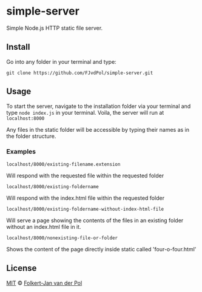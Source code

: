 # simple-server
Simple Node.js HTTP static file server.

## Install
Go into any folder in your terminal and type:
```
git clone https://github.com/FJvdPol/simple-server.git
```

## Usage
To start the server, navigate to the installation folder via your terminal and type `node index.js` in your terminal. Voila, the server will run at `localhost:8000`

Any files in the static folder will be accessible by typing their names as in the folder structure.

### Examples
```
localhost/8000/existing-filename.extension
```
Will respond with the requested file within the requested folder

```
localhost/8000/existing-foldername
```
Will respond with the index.html file within the requested folder

```
localhost/8000/existing-foldername-without-index-html-file
```
Will serve a page showing the contents of the files in an existing folder without an index.html file in it.

```
localhost/8000/nonexisting-file-or-folder
```
Shows the content of the page directly inside static called 'four-o-four.html'


## License
[MIT](license.md) © [Folkert-Jan van der Pol](https://github.com/FJvdPol)
